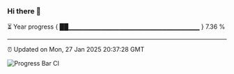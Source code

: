 ### Hi there 👋

⏳ Year progress { ██▁▁▁▁▁▁▁▁▁▁▁▁▁▁▁▁▁▁▁▁▁▁▁▁▁▁▁▁ } 7.36 %

---

⏰ Updated on Mon, 27 Jan 2025 20:37:28 GMT

![Progress Bar CI](https://github.com/IshwaranRudhara/GIT-ACTION/workflows/Progress%20Bar%20CI/badge.svg)
